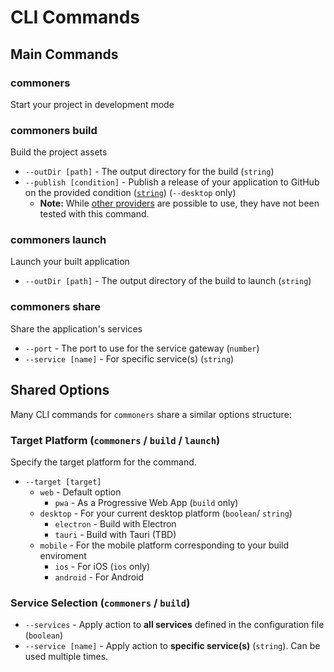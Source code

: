 # CLI Commands

## Main Commands
### commoners
Start your project in development mode 

### commoners build
Build the project assets
- `--outDir [path]` - The output directory for the build (`string`)
- `--publish [condition]` - Publish a release of your application to GitHub on the provided condition ([`string`](https://www.electron.build/configuration/publish.html#how-to-publish)) (`--desktop` only)
    - **Note:** While [other providers](https://www.electron.build/configuration/publish.html#publishers) are possible to use, they have not been tested with this command.

### commoners launch
Launch your built application
- `--outDir [path]` - The output directory of the build to launch (`string`)

### commoners share
Share the application's services
- `--port` - The port to use for the service gateway (`number`)
- `--service [name]` - For specific service(s) (`string`)

## Shared Options
Many CLI commands for `commoners` share a similar options structure:

### Target Platform (`commoners` / `build` / `launch`)
Specify the target platform for the command.
- `--target [target]`
    - `web` - Default option
        - `pwa` - As a Progressive Web App (`build` only)
    - `desktop` - For your current desktop platform (`boolean`/ `string`)
        - `electron` - Build with Electron
        - `tauri` - Build with Tauri (TBD)
    - `mobile` - For the mobile platform corresponding to your build enviroment 
        - `ios` - For iOS (`ios` only)
        - `android` - For Android
    

### Service Selection (`commoners` / `build`)
- `--services` - Apply action to **all services** defined in the configuration file (`boolean`)
- `--service [name]` - Apply action to **specific service(s)** (`string`). Can be used multiple times.